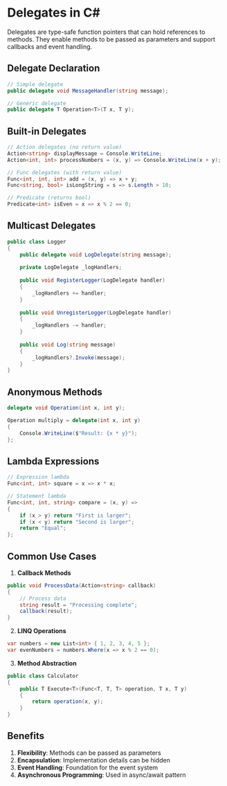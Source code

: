 # Delegates in C#

Delegates are type-safe function pointers that can hold references to methods. They enable methods to be passed as parameters and support callbacks and event handling.

## Delegate Declaration

```csharp
// Simple delegate
public delegate void MessageHandler(string message);

// Generic delegate
public delegate T Operation<T>(T x, T y);
```

## Built-in Delegates

```csharp
// Action delegates (no return value)
Action<string> displayMessage = Console.WriteLine;
Action<int, int> processNumbers = (x, y) => Console.WriteLine(x + y);

// Func delegates (with return value)
Func<int, int, int> add = (x, y) => x + y;
Func<string, bool> isLongString = s => s.Length > 10;

// Predicate (returns bool)
Predicate<int> isEven = x => x % 2 == 0;
```

## Multicast Delegates

```csharp
public class Logger
{
    public delegate void LogDelegate(string message);
    
    private LogDelegate _logHandlers;
    
    public void RegisterLogger(LogDelegate handler)
    {
        _logHandlers += handler;
    }
    
    public void UnregisterLogger(LogDelegate handler)
    {
        _logHandlers -= handler;
    }
    
    public void Log(string message)
    {
        _logHandlers?.Invoke(message);
    }
}
```

## Anonymous Methods

```csharp
delegate void Operation(int x, int y);

Operation multiply = delegate(int x, int y)
{
    Console.WriteLine($"Result: {x * y}");
};
```

## Lambda Expressions

```csharp
// Expression lambda
Func<int, int> square = x => x * x;

// Statement lambda
Func<int, int, string> compare = (x, y) =>
{
    if (x > y) return "First is larger";
    if (x < y) return "Second is larger";
    return "Equal";
};
```

## Common Use Cases

1. **Callback Methods**
```csharp
public void ProcessData(Action<string> callback)
{
    // Process data
    string result = "Processing complete";
    callback(result);
}
```

2. **LINQ Operations**
```csharp
var numbers = new List<int> { 1, 2, 3, 4, 5 };
var evenNumbers = numbers.Where(x => x % 2 == 0);
```

3. **Method Abstraction**
```csharp
public class Calculator
{
    public T Execute<T>(Func<T, T, T> operation, T x, T y)
    {
        return operation(x, y);
    }
}
```

## Benefits

1. **Flexibility**: Methods can be passed as parameters
2. **Encapsulation**: Implementation details can be hidden
3. **Event Handling**: Foundation for the event system
4. **Asynchronous Programming**: Used in async/await pattern
